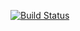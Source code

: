 [![Build Status](https://travis-ci.org/omerucel/meadowlark.png)](https://travis-ci.org/omerucel/meadowlark)
